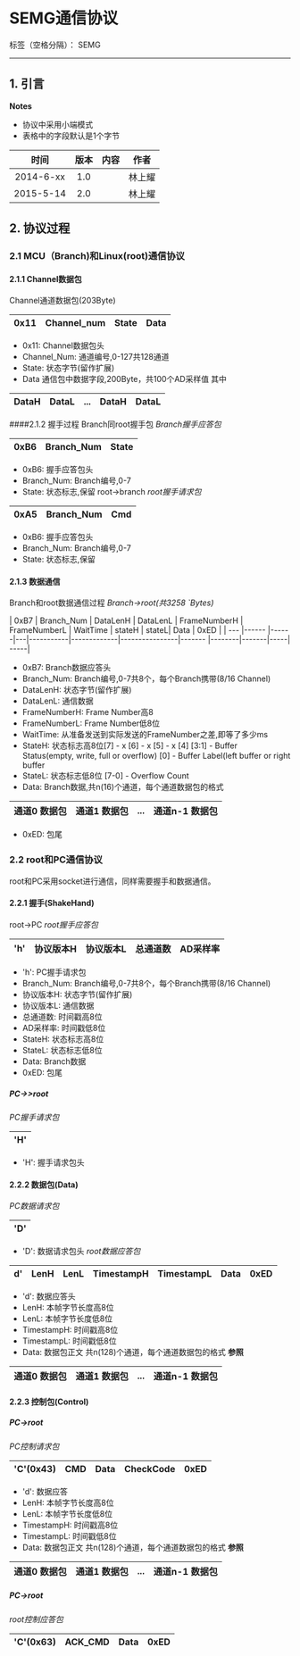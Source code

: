 # SEMG通信协议

标签（空格分隔）： SEMG

---
## 1. 引言
**Notes**
  - 协议中采用小端模式
  - 表格中的字段默认是1个字节

| 时间        |版本   |  内容  | 作者|
| :--------:   | :-----:  | :----:  | :-----: |
| 2014-6-xx    | 1.0     |         | 林上耀 |
| 2015-5-14  | 2.0      |        | 林上耀 |

## 2. 协议过程
### 2.1 MCU（Branch)和Linux(root)通信协议
#### 2.1.1 Channel数据包
Channel通道数据包(203Byte)

| 0x11        |Channel_num   |  State  | Data|
| :--------:   | :-----:  | :----:  | :-----: |

- 0x11: Channel数据包头
- Channel_Num: 通道编号,0-127共128通道
- State: 状态字节(留作扩展)
- Data 通信包中数据字段,200Byte，共100个AD采样值
    其中

| DataH  | DataL | ... | DataH | DataL|
| :-----: | :-----: | :----: | :-----: |:-----: |

####2.1.2 握手过程
Branch同root握手包
*Branch握手应答包*

| 0xB6 | Branch_Num | State |
|------|-----|------|

- 0xB6: 握手应答包头
- Branch_Num: Branch编号,0-7
- State: 状态标志,保留
root->branch
*root握手请求包*

| 0xA5 | Branch_Num |  Cmd  |
| --- | -------     |-----  |

- 0xB6: 握手应答包头
- Branch_Num: Branch编号,0-7
- State: 状态标志,保留

#### 2.1.3 数据通信
Branch和root数据通信过程
*Branch->root(共3258 `Bytes)*

| 0xB7 | Branch_Num | DataLenH | DataLenL | FrameNumberH | FrameNumberL | WaitTime | stateH | stateL| Data | 0xED |
| ---  |------      |------|---|-----------|-------------|----------------|------- |--------|-------|-----|  -----|

- 0xB7: Branch数据应答头
- Branch_Num: Branch编号,0-7共8个，每个Branch携带(8/16 Channel)
- DataLenH: 状态字节(留作扩展)
- DataLenL: 通信数据
- FrameNumberH: Frame Number高8
- FrameNumberL: Frame Number低8位
- WaitTime: 从准备发送到实际发送的FrameNumber之差,即等了多少ms
- StateH: 状态标志高8位[7] - x
                [6] - x
                [5] - x
        [4]
                [3:1] - Buffer Status(empty, write, full or overflow)
                [0] - Buffer Label(left buffer or right buffer
- StateL: 状态标志低8位 [7-0] - Overflow Count
- Data: Branch数据,共n(16)个通道，每个通道数据包的格式

| 通道0 数据包 | 通道1 数据包 | ... | 通道n-1 数据包 |
|-----        | -----------| ---- | -----------  |

- 0xED: 包尾

### 2.2 root和PC通信协议
root和PC采用socket进行通信，同样需要握手和数据通信。
#### 2.2.1 握手(ShakeHand)
root->PC
*root握手应答包*

| 'h' | 协议版本H | 协议版本L | 总通道数 | AD采样率 |
|---- |----------| ---------|---------|---------|

 - 'h': PC握手请求包
 - Branch_Num: Branch编号,0-7共8个，每个Branch携带(8/16 Channel)
 - 协议版本H: 状态字节(留作扩展)
 - 协议版本L: 通信数据
 - 总通道数: 时间戳高8位
 - AD采样率: 时间戳低8位
 - StateH: 状态标志高8位
 - StateL: 状态标志低8位
 - Data: Branch数据
 - 0xED: 包尾
##### PC->>root
*PC握手请求包*

|'H'|
|---|

- 'H': 握手请求包头

#### 2.2.2 数据包(Data)
*PC数据请求包*

|'D'|
|---|

* 'D': 数据请求包头
*root数据应答包*

| d'   | LenH | LenL | TimestampH | TimestampL | Data | 0xED |
|---   | ----| ------|------------|-------------|-----|------|

- 'd': 数据应答头
- LenH: 本帧字节长度高8位
- LenL: 本帧字节长度低8位
- TimestampH: 时间戳高8位
- TimestampL: 时间戳低8位
- Data: 数据包正文
            共n(128)个通道，每个通道数据包的格式
**参照**

|通道0 数据包|通道1 数据包|...|通道n-1 数据包|
|----------| ------ | -----| ------------|

#### 2.2.3 控制包(Control)

##### PC->root
*PC控制请求包*

| 'C'(0x43) | CMD | Data | CheckCode |0xED |
| ---- | ---------| ---- | ----------|-----|

- 'd': 数据应答
- LenH: 本帧字节长度高8位
- LenL: 本帧字节长度低8位
- TimestampH: 时间戳高8位
- TimestampL: 时间戳低8位
- Data: 数据包正文
            共n(128)个通道，每个通道数据包的格式
**参照**

|通道0 数据包|通道1 数据包|...|通道n-1 数据包|
|---------- | -------   |---|----------- |

##### PC->root
*root控制应答包*

|'C'(0x63)|ACK_CMD|Data|0xED|
| ------- | ------ | ---|----|